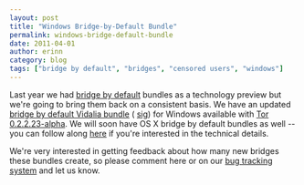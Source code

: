 ```yaml
---
layout: post
title: "Windows Bridge-by-Default Bundle"
permalink: windows-bridge-default-bundle
date: 2011-04-01
author: erinn
category: blog
tags: ["bridge by default", "bridges", "censored users", "windows"]
---
```


Last year we had [bridge by default](http://blog.torproject.org/blog/technology-preview-bridge-default-microsoft-windows-clients) bundles as a technology preview but we're going to bring them back on a consistent basis. We have an updated [bridge by default Vidalia bundle](https://www.torproject.org/dist/vidalia-bundles/vidalia-bridge-bundle-0.2.2.23-alpha-0.2.10.exe) ( [sig](https://www.torproject.org/dist/vidalia-bundles/vidalia-bridge-bundle-0.2.2.23-alpha-0.2.10.exe.asc)) for Windows available with [Tor 0.2.2.23-alpha](http://blog.torproject.org/blog/tor-02223-alpha-out). We will soon have OS X bridge by default bundles as well -- you can follow along [here](https://trac.torproject.org/projects/tor/ticket/2821) if you're interested in the technical details.

We're very interested in getting feedback about how many new bridges these bundles create, so please comment here or on our [bug tracking system](https://trac.torproject.org/projects/tor) and let us know.


